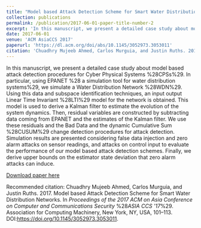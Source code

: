 ```yaml
---
title: "Model based Attack Detection Scheme for Smart Water Distribution Networks"
collection: publications
permalink: /publication/2017-06-01-paper-title-number-2
excerpt: 'In this manuscript, we present a detailed case study about model based attack detection procedures for Cyber Physical Systems (CPSs). In particular, using EPANET that is a simulation tool for water distribution systems, we simulate a Water Distribution Network. Using this data and subspace identification techniques, an input output Linear Time Invariant model for the network is obtained. This model is used to derive a Kalman filter to estimate the evolution of the system dynamics. Then, residual variables are constructed by subtracting data coming from EPANET and the estimates of the Kalman filter. We use these residuals and the Bad Data and the dynamic Cumulative Sum change detection procedures for attack detection. Simulation results are presented considering false data injection and zero alarm attacks on sensor readings, and attacks on control input to evaluate the performance of our model based attack detection schemes. Finally, we derive upper bounds on the estimator state deviation that zero alarm attacks can induce.'
date: 2017-06-01
venue: 'ACM AsiaCCS 2017'
paperurl: 'https://dl.acm.org/doi/abs/10.1145/3052973.3053011'
citation: 'Chuadhry Mujeeb Ahmed, Carlos Murguia, and Justin Ruths. 2017. Model based Attack Detection Scheme for Smart Water Distribution Networks. In <i>Proceedings of the 2017 ACM on Asia Conference on Computer and Communications Security</i> %28<i>ASIA CCS '17</i>%29. Association for Computing Machinery, New York, NY, USA, 101–113. DOI:https://doi.org/10.1145/3052973.3053011.'
---
```

In this manuscript, we present a detailed case study about model based attack detection procedures for Cyber Physical Systems %28CPSs%29. In particular, using EPANET %28 a simulation tool for water distribution systems%29, we simulate a Water Distribution Network %28WDN%29. Using this data and subspace identification techniques, an input output Linear Time Invariant %28LTI%29 model for the network is obtained. This model is used to derive a Kalman filter to estimate the evolution of the system dynamics. Then, residual variables are constructed by subtracting data coming from EPANET and the estimates of the Kalman filter. We use these residuals and the Bad Data and the dynamic Cumulative Sum %28CUSUM%29 change detection procedures for attack detection. Simulation results are presented considering false data injection and zero alarm attacks on sensor readings, and attacks on control input to evaluate the performance of our model based attack detection schemes. Finally, we derive upper bounds on the estimator state deviation that zero alarm attacks can induce.

[Download paper here](http://mujeebch.github.io/files/paper2.pdf)

Recommended citation: Chuadhry Mujeeb Ahmed, Carlos Murguia, and Justin Ruths. 2017. Model based Attack Detection Scheme for Smart Water Distribution Networks. In <i>Proceedings of the 2017 ACM on Asia Conference on Computer and Communications Security</i> %28<i>ASIA CCS '17</i>%29. Association for Computing Machinery, New York, NY, USA, 101–113. DOI:https://doi.org/10.1145/3052973.3053011.